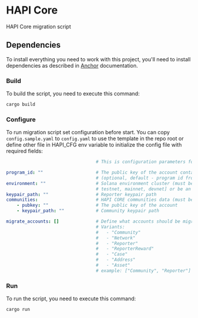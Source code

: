 # HAPI Core

HAPI Core migration script

## Dependencies

To install everything you need to work with this project, you'll need to install dependencies as described in [Anchor](https://project-serum.github.io/anchor/getting-started/installation.html) documentation.

### Build

To build the script, you need to execute this command:

```sh
cargo build
```

### Configure

To run migration script set configuration before start.
You can copy `config.sample.yaml` to `config.yaml` to use the template in the repo root or define other file in HAPI_CFG env variable to initialize the config file with required fields:
```yaml
                                  # This is configuration parameters for to HAPI CORE migration

program_id: ""                    # The public key of the account containing a program
                                  # (optional, default - program id from the HAPI CORE crate)
environment: ""                   # Solana environment cluster (must be one of [localnet, 
                                  # testnet, mainnet, devnet] or be an http or https url, default - localnet)
keypair_path: ""                  # Reporter keypair path
communities:                      # HAPI CORE communities data (must be set for each initialized community)
    - pubkey: ""                  # The public key of the account
    - keypair_path: ""            # Community keypair path

migrate_accounts: []              # Define what accounts should be migrated (optional, default - All)
                                  # Variants:
                                  #   - "Community"
                                  #   - "Network"
                                  #   - "Reporter"
                                  #   - "ReporterReward"
                                  #   - "Case"
                                  #   - "Address"
                                  #   - "Asset"
                                  # example: ["Community", "Reporter"] 
```

### Run

To run the script, you need to execute this command:

```sh
cargo run
```
